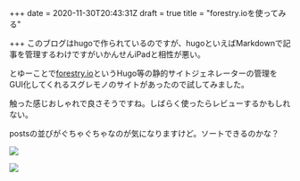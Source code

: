 +++
date = 2020-11-30T20:43:31Z
draft = true
title = "forestry.ioを使ってみる"

+++
このブログはhugoで作られているのですが、hugoといえばMarkdownで記事を管理するわけですがいかんせんiPadと相性が悪い。

とゆーことで[forestry.io](https://forestry.io "https://forestry.io")というHugo等の静的サイトジェネレーターの管理をGUI化してくれるスグレモノのサイトがあったので試してみました。

触った感じおしゃれで良さそうですね。しばらく使ったらレビューするかもしれない。

postsの並びがぐちゃぐちゃなのが気になりますけど。ソートできるのかな？

![](/uploads/4fa81fce-f45e-4788-9fd5-d9f89357aa3e.png)

![](/uploads/eb1eac53-d992-477f-a46f-e0d45e6a16ce.png)